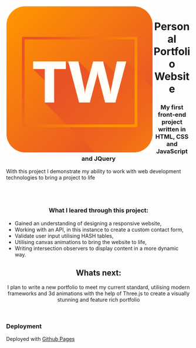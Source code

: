 <img align="left" width="400" src="https://github.com/BykuTom/Portfolio/blob/master/IMG/MyLogoNew.png">
<h1 align="center">Personal Portfolio Website</h1>
<h3 align="center">My first front-end project written in HTML, CSS and JavaScript and JQuery</h3>
<p align="left">With this project I demonstrate my ability to work with web development technologies to bring a project to life</p>
<br><br>
<h3 align="center">What I leared through this project:</h2>

-  Gained an understanding of designing a responsive website,
-  Working with an API, in this instance to create a custom contact form,
-  Validate user input utilising HASH tables, 
-  Utilising canvas animations to bring the website to life,
-  Writing intersection observers to display content in a more dynamic way.

<h2 align="center">Whats next:</h2>
<p align="center">I plan to write a new portfolio to meet my current standard, utilising modern frameworks and 3d animations with the help of Three.js to create a visually stunning and feature rich portfolio</p>
<br>
<h3 >Deployment</h3>
Deployed with <a href="https://www.wolak.dev/">Github Pages</a>
